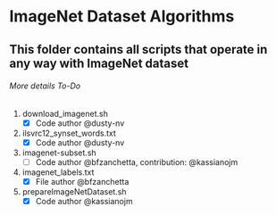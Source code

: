 # ImageNet Dataset Algorithms #


## This folder contains all scripts that operate in any way with ImageNet dataset ##

###### More details To-Do ######

1. download_imagenet.sh
   - [x] Code author @dusty-nv

2. ilsvrc12_synset_words.txt
   - [x] Code author @dusty-nv

3. imagenet-subset.sh
   - [ ] Code author @bfzanchetta, contribution: @kassianojm 

4. imagenet_labels.txt
   - [x] File author @bfzanchetta

5. prepareImageNetDataset.sh
   - [x] Code author @kassianojm
